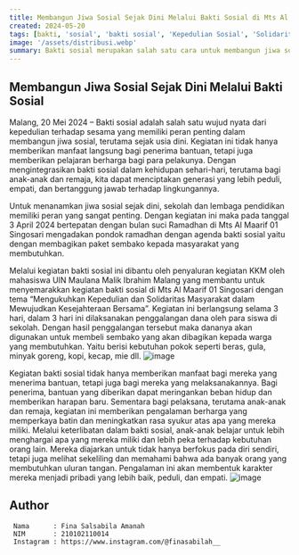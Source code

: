 ```yaml
---
title: Membangun Jiwa Sosial Sejak Dini Melalui Bakti Sosial di Mts Al Maarif 01 Singosari
created: 2024-05-20
tags: [bakti, 'sosial', 'bakti sosial', 'Kepedulian Sosial', 'Solidaritas Masyarakat', 'Bantuan Sembako', 'Peduli Sesama', 'Pendidikan Karakter', 'Kegiatan Sosial', 'Community Service', 'UIN Malang', 'Asistensi Mengajar', 'KKM', 'Kuliah Kerja Mahasiswa']
image: '/assets/distribusi.webp'
summary: Bakti sosial merupakan salah satu cara untuk membangun jiwa sosial sejak dini, terutama bagi anak-anak dan remaja. Melalui kegiatan bakti sosial seperti membagikan paket sembako kepada masyarakat yang membutuhkan, siswa Mts Al Maarif 01 Singosari belajar untuk peduli dan memahami kebutuhan orang lain. Mereka diajarkan bahwa ada banyak orang yang membutuhkan bantuan, sehingga pengalaman ini akan membentuk karakter mereka menjadi pribadi yang lebih baik, peduli, dan empati. Bakti sosial tidak hanya memberikan manfaat bagi penerima bantuan, tetapi juga bagi pelaksananya dalam memperkaya batin dan meningkatkan rasa syukur.
---
```

## Membangun Jiwa Sosial Sejak Dini Melalui Bakti Sosial
Malang, 20 Mei 2024 – Bakti sosial adalah salah satu wujud nyata dari kepedulian terhadap sesama yang memiliki peran penting dalam membangun jiwa sosial, terutama sejak usia dini. Kegiatan ini tidak hanya memberikan manfaat langsung bagi penerima bantuan, tetapi juga memberikan pelajaran berharga bagi para pelakunya. Dengan mengintegrasikan bakti sosial dalam kehidupan sehari-hari, terutama bagi anak-anak dan remaja, kita dapat menciptakan generasi yang lebih peduli, empati, dan bertanggung jawab terhadap lingkungannya.

Untuk menanamkan jiwa sosial sejak dini, sekolah dan lembaga pendidikan memiliki peran yang sangat penting. Dengan kegiatan ini maka pada tanggal 3 April 2024 bertepatan dengan bulan suci Ramadhan di Mts Al Maarif 01 Singosari mengadakan pondok ramadhan dengan agenda bakti sosial yaitu dengan membagikan paket sembako kepada masyarakat yang membutuhkan.

Melalui kegiatan bakti sosial ini dibantu oleh penyaluran kegiatan KKM oleh mahasiswa UIN Maulana Malik Ibrahim Malang yang membantu untuk menyemarakkan kegiatan bakti sosial di Mts Al Maarif 01 Singosari dengan tema “Mengukuhkan Kepedulian dan Solidaritas Masyarakat dalam Mewujudkan Kesejahteraan Bersama”. Kegiatan ini berlangsung selama 3 hari, dalam 3 hari ini dilaksanakan penggalangan dana oleh para siswa di sekolah. Dengan hasil penggalangan tersebut maka dananya akan digunakan untuk membeli sembako yang akan dibagikan kepada warga yang membutuhkan. Yaitu berisi kebutuhan pokok seperti beras, gula, minyak goreng, kopi, kecap, mie dll.
![image](/assets/pengemasan.webp)

Kegiatan bakti sosial tidak hanya memberikan manfaat bagi mereka yang menerima bantuan, tetapi juga bagi mereka yang melaksanakannya. Bagi penerima, bantuan yang diberikan dapat meringankan beban hidup dan memberikan harapan baru. Sementara bagi pelaksana, terutama anak-anak dan remaja, kegiatan ini memberikan pengalaman berharga yang memperkaya batin dan meningkatkan rasa syukur atas apa yang mereka miliki. Melalui keterlibatan dalam bakti sosial, anak-anak belajar untuk lebih menghargai apa yang mereka miliki dan lebih peka terhadap kebutuhan orang lain. Mereka diajarkan untuk tidak hanya berfokus pada diri sendiri, tetapi juga melihat sekeliling dan memahami bahwa ada banyak orang yang membutuhkan uluran tangan. Pengalaman ini akan membentuk karakter mereka menjadi pribadi yang lebih baik, peduli, dan empati.
![image](/assets/penyerahan-sembako.webp)

## Author   
   ```shell title="About Author"
    Nama      : Fina Salsabila Amanah
    NIM       : 210102110014
    Instagram : https://www.instagram.com/@finasabilah__
   ```
